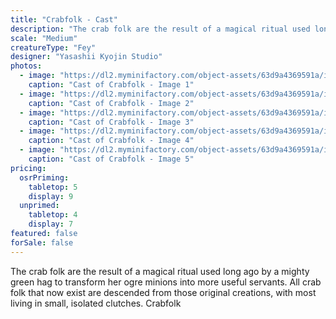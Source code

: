 ```yaml
---
title: "Crabfolk - Cast"
description: "The crab folk are the result of a magical ritual used long ago by a mighty green hag to transform her ogre minions into more useful servants. All crab folk that now exist are descended from those original creations, with most living in small, isolated clutches. Crabfolk"
scale: "Medium"
creatureType: "Fey"
designer: "Yasashii Kyojin Studio"
photos:
  - image: "https://dl2.myminifactory.com/object-assets/63d9a4369591a/images/720X720-crabfolk-all-ps.jpg"
    caption: "Cast of Crabfolk - Image 1"
  - image: "https://dl2.myminifactory.com/object-assets/63d9a4369591a/images/720X720-crabfolk-02-ps.jpg"
    caption: "Cast of Crabfolk - Image 2"
  - image: "https://dl2.myminifactory.com/object-assets/63d9a4369591a/images/720X720-crabfolk-03-ps.jpg"
    caption: "Cast of Crabfolk - Image 3"
  - image: "https://dl2.myminifactory.com/object-assets/63d9a4369591a/images/720X720-crabfolk-01-ps.jpg"
    caption: "Cast of Crabfolk - Image 4"
  - image: "https://dl2.myminifactory.com/object-assets/63d9a4369591a/images/720X720-crabfolk-04-ps.jpg"
    caption: "Cast of Crabfolk - Image 5"
pricing:
  osrPriming:
    tabletop: 5
    display: 9
  unprimed:
    tabletop: 4
    display: 7
featured: false
forSale: false
---
```


The crab folk are the result of a magical ritual used long ago by a mighty green hag to transform her ogre minions into more useful servants. All crab folk that now exist are descended from those original creations, with most living in small, isolated clutches. Crabfolk